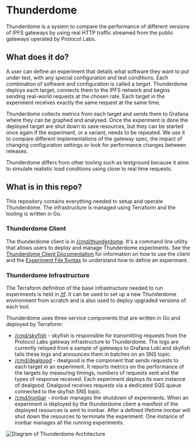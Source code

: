 # Thunderdome 

Thunderdome is a system to compare the performance of different versions of IPFS gateways by using real HTTP traffic streamed from the public gateways operated by Protocol Labs.

## What does it do?

A user can define an experiment that details what software they want to put under test, with any special configuration and test conditions. Each combination of software and configuration is called a *target*. Thunderdome deploys each target, connects them to the IPFS network and begins sending real-world requests at the chosen rate. Each target in the experiment receives exactly the same request at the same time. 

Thunderdome collects metrics from each target and sends them to Grafana where they can be graphed and analysed. Once the experiment is done the deployed target are shut down to save resources, but they can be started once again if the experiment, or a variant, needs to be repeated. We use it to compare different implementations of the gateway spec, the impact of changing configuration settings or look for performance changes between releases.

Thunderdome differs from other tooling such as testground because it aims to simulate realistic load conditions using close to real time requests.

## What is in this repo?

This repository contains everything needed to setup and operate Thunderdome. 
The infrastructure is managed using Terraform and the tooling is written in Go.

### Thunderdome Client

The thunderdome client is in [/cmd/thunderdome](cmd/thunderdome/README.md). 
It's a command line utility that allows users to deploy and manage Thunderdome experiments.
See the [Thunderdome Client Documentation](cmd/thunderdome/README.md) for information on how to use the client and the [Experiment File Syntax](https://github.com/probe-lab/thunderdome/blob/main/cmd/thunderdome/README.md#experiment-file-syntax) to understand how to define an experiment.

### Thunderdome Infrastructure

The Terraform definition of the base infrastructure needed to run experiments is held in [/tf](tf/README.md). 
It can be used to set up a new Thunderdome environment from scratch and is also used to deploy upgraded versions of each tool.

Thunderdome uses three service components that are written in Go and deployed by Terraform:

 - [/cmd/skyfish](cmd/skyfish/README.md) - skyfish is responsible for transmitting requests from the Protocol Labs gateway infrastructure to Thunderdome. The logs are currently relayed from a sample of gateways to Grafana Loki and skyfish tails these logs and announces them in batches on an SNS topic. 
 - [/cmd/dealgood](cmd/dealgood/README.md) - dealgood is the component that sends requests to each target in an experiment. It reports metrics on the performance of the targets by measuring timings, numbers of requests sent and the types of response received. Each experiment deploys its own instance of dealgood. Dealgood receives requests via a dedicated SQS queue connected to the skyfish SNS topic.
 - [/cmd/ironbar](cmd/ironbar/README.md) - ironbar manages the shutdown of experiments. When an experiment is deployed by the thunderdome client a manifest of the deployed resources is sent to ironbar. After a defined lifetime ironbar will shut down the resources to terminate the experiment. One instance of ironbar manages all the running experiments.


![Diagram of Thunderdome Architecture](/architecture.png?raw=true "Thunderdome Architecture")

